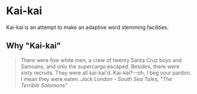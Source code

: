 # Kai-kai

Kai-kai is an attempt to make an adaptive word stemming facilities.

## Why "Kai-kai"

 > There were five white men, a crew of twenty Santa Cruz boys and Samoans, and only the supercargo escaped. Besides, there were sixty recruits. They were all kai-kai'd. Kai-kai?--oh, I beg your pardon. I mean they were eaten.
  _Jack London - South Sea Tales, "The Terrible Solomons"_
